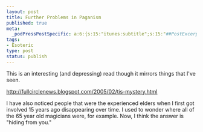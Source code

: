 ```yaml
--- 
layout: post
title: Further Problems in Paganism
published: true
meta: 
  _podPressPostSpecific: a:6:{s:15:"itunes:subtitle";s:15:"##PostExcerpt##";s:14:"itunes:summary";s:15:"##PostExcerpt##";s:15:"itunes:keywords";s:17:"##WordPressCats##";s:13:"itunes:author";s:10:"##Global##";s:15:"itunes:explicit";s:2:"No";s:12:"itunes:block";s:2:"No";}
tags: 
- Esoteric
type: post
status: publish
---
```

This is an interesting (and depressing) read though it mirrors things that I've seen.

<a href="http://fullcirclenews.blogspot.com/2005/02/tis-mystery.html">http://fullcirclenews.blogspot.com/2005/02/tis-mystery.html</a>

I have also noticed people that were the experienced elders when I first got involved 15 years ago disappearing over time. I used to wonder where all of the 65 year old magicians were, for example. Now, I think the answer is "hiding from you."
